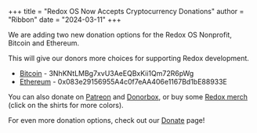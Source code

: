 +++
title = "Redox OS Now Accepts Cryptocurrency Donations"
author = "Ribbon"
date = "2024-03-11"
+++

We are adding two new donation options for the Redox OS Nonprofit, Bitcoin and Ethereum.

This will give our donors more choices for supporting Redox development.

- [Bitcoin](https://bitcoin.org/) - 3NhKNtLMBg7xvU3AeEQBxKii1Qm72R6pWg
- [Ethereum](https://ethereum.org/en/) - 0x083e29156955A4c0f7eAA406e1167Bd1bE88933E

You can also donate on [Patreon](https://www.patreon.com/redox_os) and [Donorbox](https://donorbox.org/redox-os),
or buy some [Redox merch](https://redox-os.creator-spring.com/) (click on the shirts for more colors).

For even more donation options, check out our [Donate](https://redox-os.org/donate) page!
